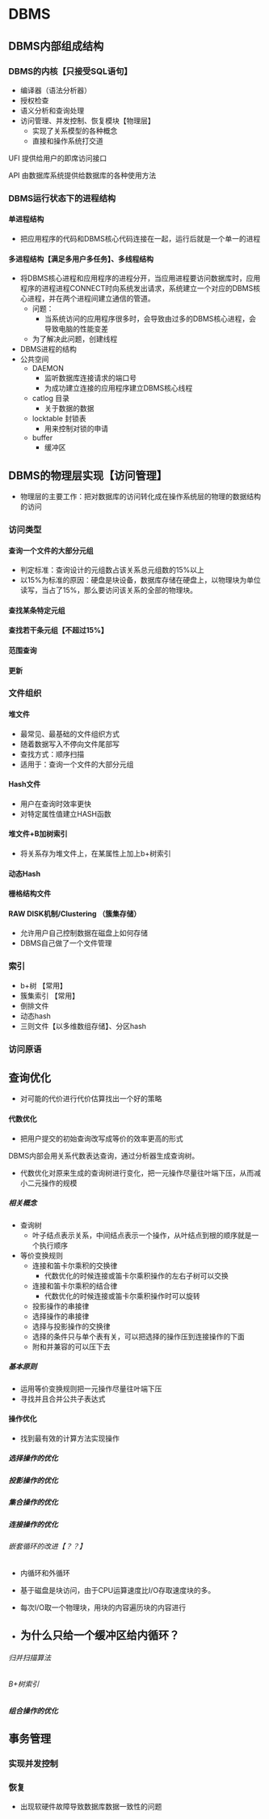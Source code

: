 # DBMS

## DBMS内部组成结构

### DBMS的内核【只接受SQL语句】

- 编译器（语法分析器）
- 授权检查
- 语义分析和查询处理
- 访问管理、并发控制、恢复模块【物理层】
  - 实现了关系模型的各种概念
  - 直接和操作系统打交道

UFI 提供给用户的即席访问接口

API 由数据库系统提供给数据库的各种使用方法

### DBMS运行状态下的进程结构

#### 单进程结构

-  把应用程序的代码和DBMS核心代码连接在一起，运行后就是一个单一的进程

#### 多进程结构【满足多用户多任务】、多线程结构

- 将DBMS核心进程和应用程序的进程分开，当应用进程要访问数据库时，应用程序的进程进程CONNECT时向系统发出请求，系统建立一个对应的DBMS核心进程，并在两个进程间建立通信的管道。
  - 问题：
    - 当系统访问的应用程序很多时，会导致由过多的DBMS核心进程，会导致电脑的性能变差
  - 为了解决此问题，创建线程
- DBMS进程的结构
- 公共空间
  - DAEMON 
    - 监听数据库连接请求的端口号
    - 为成功建立连接的应用程序建立DBMS核心线程
  - catlog 目录
    - 关于数据的数据
  - locktable 封锁表
    - 用来控制对锁的申请
  - buffer 
    - 缓冲区

## DBMS的物理层实现【访问管理】

- 物理层的主要工作：把对数据库的访问转化成在操作系统层的物理的数据结构的访问

### 访问类型

#### 查询一个文件的大部分元组

- 判定标准：查询设计的元组数占该关系总元组数的15%以上
- 以15%为标准的原因：硬盘是块设备，数据库存储在硬盘上，以物理块为单位读写，当占了15%，那么要访问该关系的全部的物理块。

#### 查找某条特定元组

#### 查找若干条元组【不超过15%】

#### 范围查询

#### 更新

### 文件组织

#### 堆文件

- 最常见、最基础的文件组织方式
- 随着数据写入不停向文件尾部写
- 查找方式：顺序扫描
- 适用于：查询一个文件的大部分元组

#### Hash文件

- 用户在查询时效率更快
- 对特定属性值建立HASH函数

#### 堆文件+B加树索引

- 将关系存为堆文件上，在某属性上加上b+树索引

#### 动态Hash

#### 栅格结构文件

#### RAW DISK机制/Clustering （簇集存储）

- 允许用户自己控制数据在磁盘上如何存储
- DBMS自己做了一个文件管理

### 索引

- b+树  【常用】
- 簇集索引  【常用】
- 倒排文件
- 动态hash
- 三则文件【以多维数组存储】、分区hash

### 访问原语

## 查询优化

- 对可能的代价进行代价估算找出一个好的策略

#### 代数优化

- 把用户提交的初始查询改写成等价的效率更高的形式

DBMS内部会用关系代数表达查询，通过分析器生成查询树。

- 代数优化对原来生成的查询树进行变化，把一元操作尽量往叶端下压，从而减小二元操作的规模

##### 相关概念

- 查询树
  - 叶子结点表示关系，中间结点表示一个操作，从叶结点到根的顺序就是一个执行顺序
- 等价变换规则
  - 连接和笛卡尔乘积的交换律
    - 代数优化的时候连接或笛卡尔乘积操作的左右子树可以交换
  - 连接和笛卡尔乘积的结合律
    - 代数优化的时候连接或笛卡尔乘积操作时可以旋转
  - 投影操作的串接律
  - 选择操作的串接律
  - 选择与投影操作的交换律
  - 选择的条件只与单个表有关，可以把选择的操作压到连接操作的下面
  - 附和并兼容的可以压下去

##### 基本原则

- 运用等价变换规则把一元操作尽量往叶端下压
- 寻找并且合并公共子表达式

#### 操作优化

- 找到最有效的计算方法实现操作

##### 选择操作的优化

##### 投影操作的优化

##### 集合操作的优化

##### 连接操作的优化

###### 嵌套循环的改进【？？】

- 内循环和外循环

- 基于磁盘是块访问，由于CPU运算速度比I/O存取速度块的多。
- 每次I/O取一个物理块，用块的内容遍历块的内容进行

- 为什么只给一个缓冲区给内循环？
  - 

###### 归并扫描算法

###### B+树索引

##### 组合操作的优化



## 事务管理

### 实现并发控制

### 恢复

- 出现软硬件故障导致数据库数据一致性的问题